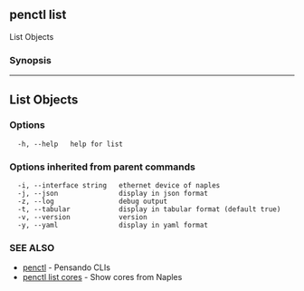 ## penctl list

List Objects

### Synopsis



-------------
 List Objects 
-------------


### Options

```
  -h, --help   help for list
```

### Options inherited from parent commands

```
  -i, --interface string   ethernet device of naples
  -j, --json               display in json format
  -z, --log                debug output
  -t, --tabular            display in tabular format (default true)
  -v, --version            version
  -y, --yaml               display in yaml format
```

### SEE ALSO
* [penctl](penctl.md)	 - Pensando CLIs
* [penctl list cores](penctl_list_cores.md)	 - Show cores from Naples

